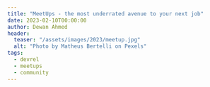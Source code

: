 ```yaml
---
title: "MeetUps - the most underrated avenue to your next job"
date: 2023-02-10T00:00:00
author: Dewan Ahmed
header:
  teaser: "/assets/images/2023/meetup.jpg"
  alt: "Photo by Matheus Bertelli on Pexels"
tags:
  - devrel
  - meetups
  - community
---
```




 